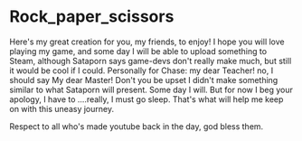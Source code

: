 # Rock_paper_scissors
 Here's my great creation for you, my friends, to enjoy! 
I hope you will love playing my game, and some day I will be able to upload something to Steam, although Sataporn says game-devs don't really make much,
 but still it would be cool if I could.
Personally for Chase: my dear Teacher! no, I should say My dear Master! Don't you be upset I didn't make something similar to what Sataporn will present. Some day I will.
 But for now I beg your apology, I have to ....really, I must go sleep. That's what will help me keep on with this uneasy journey.


Respect to all who's made youtube back in the day, god bless them.
